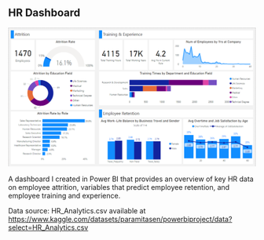 HR Dashboard
-----------------------

<img src="HR_Analytics_Dashboard.png?raw=true"/>

A dashboard I created in Power BI that provides an overview of key HR data on employee attrition, variables that predict employee retention, and employee training and experience. 

Data source: HR_Analytics.csv available at https://www.kaggle.com/datasets/paramitasen/powerbiproject/data?select=HR_Analytics.csv






